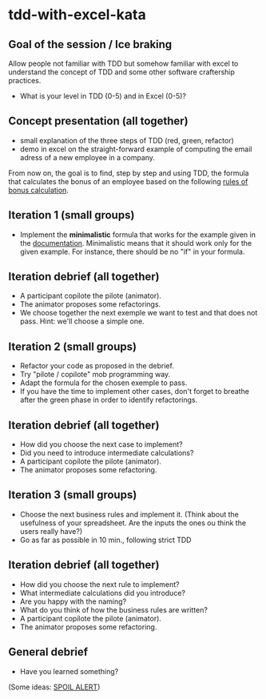# tdd-with-excel-kata
## Goal of the session / Ice braking
Allow people not familiar with TDD but somehow familiar with excel to understand the concept of TDD and some other software craftership practices.

- What is your level in TDD (0-5) and in Excel (0-5)?

## Concept presentation (all together)
- small explanation of the three steps of TDD (red, green, refactor)
- demo in excel on the straight-forward example of computing the email adress of a new employee in a company.

From now on, the goal is to find, step by step and using TDD, the formula that calculates the bonus of an employee based on the following [rules of bonus calculation](Bonus%20calculation%20rules.md).

## Iteration 1 (small groups)

- Implement the **minimalistic** formula that works for the example given in the [documentation](Bonus%20calculation%20rules.md). Minimalistic means that it should work only for the given example. For instance, there should be no "if" in your formula.

## Iteration debrief (all together)
* A participant copilote the pilote (animator).
* The animator proposes some refactorings.
* We choose together the next exemple we want to test and that does not pass. Hint: we'll choose a simple one.

## Iteration 2 (small groups) 
* Refactor your code as proposed in the debrief.
* Try "pilote / copilote" mob programming way.
* Adapt the formula for the chosen exemple to pass.
* If you have the time to implement other cases, don't forget to breathe after the green phase in order to identify refactorings.

## Iteration debrief (all together)
* How did you choose the next case to implement?
* Did you need to introduce intermediate calculations?
* A participant copilote the pilote (animator).
* The animator proposes some refactoring.

## Iteration 3 (small groups) 
* Choose the next business rules and implement it. (Think about the usefulness of your spreadsheet. Are the inputs the ones ou think the users really have?)
* Go as far as possible in 10 min., following strict TDD

## Iteration debrief (all together)
* How did you choose the next rule to implement?
* What intermediate calculations did you introduce?
* Are you happy with the naming?
* What do you think of how the business rules are written?
* A participant copilote the pilote (animator).
* The animator proposes some refactoring.

## General debrief
- Have you learned something?

(Some ideas: [SPOIL ALERT](SPOIL%20ALERT%20-%20some%20learnings.md))
